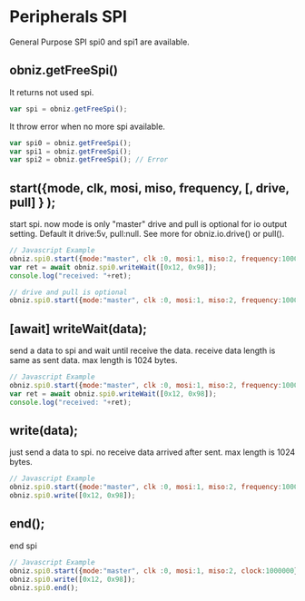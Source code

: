 # Peripherals SPI
General Purpose SPI
spi0 and spi1 are available.

## obniz.getFreeSpi()
It returns not used spi.
```javascript
var spi = obniz.getFreeSpi();
```
It throw error when no more spi available.
```javascript
var spi0 = obniz.getFreeSpi();
var spi1 = obniz.getFreeSpi();
var spi2 = obniz.getFreeSpi(); // Error
```

## start({mode, clk, mosi, miso, frequency, [, drive, pull] } );
start spi. now mode is only "master"
drive and pull is optional for io output setting. 
Default it drive:5v, pull:null.
See more for obniz.io.drive() or pull(). 

```Javascript
// Javascript Example
obniz.spi0.start({mode:"master", clk :0, mosi:1, miso:2, frequency:1000000}); 
var ret = await obniz.spi0.writeWait([0x12, 0x98]);
console.log("received: "+ret);

// drive and pull is optional
obniz.spi0.start({mode:"master", clk :0, mosi:1, miso:2, frequency:1000000, drive: "5v", pull:null}); 
```
## [await] writeWait(data);
send a data to spi and wait until receive the data.
receive data length is same as sent data.
max length is 1024 bytes.

```Javascript
// Javascript Example
obniz.spi0.start({mode:"master", clk :0, mosi:1, miso:2, frequency:1000000}); 
var ret = await obniz.spi0.writeWait([0x12, 0x98]);
console.log("received: "+ret);
```

## write(data);
just send a data to spi. no receive data arrived after sent.
max length is 1024 bytes.

```Javascript
// Javascript Example
obniz.spi0.start({mode:"master", clk :0, mosi:1, miso:2, frequency:1000000}); 
obniz.spi0.write([0x12, 0x98]);
```

## end();
end spi

```Javascript
// Javascript Example
obniz.spi0.start({mode:"master", clk :0, mosi:1, miso:2, clock:1000000}); 
obniz.spi0.write([0x12, 0x98]);
obniz.spi0.end();
```